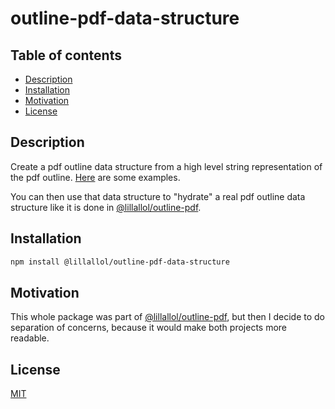 # outline-pdf-data-structure

## Table of contents

-   [Description](#description)
-   [Installation](#installation)
-   [Motivation](#motivation)
-   [License](#license)

## Description

Create a pdf outline data structure from a high level string representation of the pdf outline. [Here](https://github.com/lillallol/outline-pdf-data-structure/blob/master/src/index.test.ts) are some examples.

You can then use that data structure to "hydrate" a real pdf outline data structure like it is done in [@lillallol/outline-pdf](https://github.com/lillallol/outline-pdf).

## Installation

```bash
npm install @lillallol/outline-pdf-data-structure
```

## Motivation

This whole package was part of [@lillallol/outline-pdf](https://github.com/lillallol/outline-pdf), but then I decide to do separation of concerns, because it would make both projects more readable.

## License

[MIT](https://github.com/lillallol/outline-pdf-data-structure/blob/master/LICENSE)
